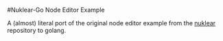 #Nuklear-Go Node Editor Example

A (almost) literal port of the original node editor example from the [nuklear](https://github.com/vurtun/nuklear) repository to golang.
